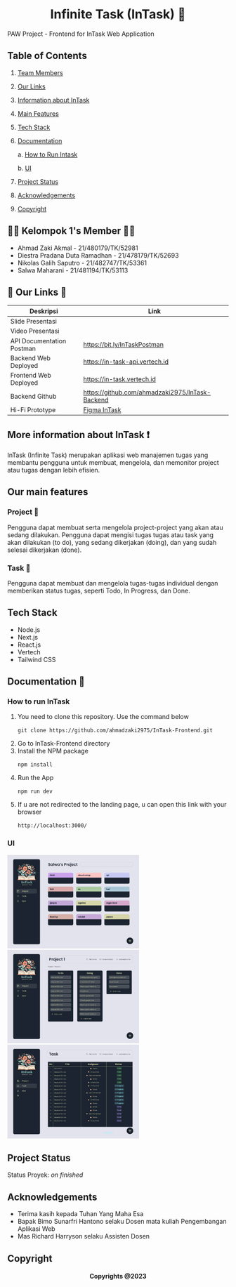 <h1 align="center"> Infinite Task (InTask) 📄 </h1>
PAW Project - Frontend for InTask Web Application

## Table of Contents
1. [Team Members](#team-members)
2. [Our Links](#our-links)
3. [Information about InTask](#information)
4. [Main Features](#main-feature)
5. [Tech Stack](#tech-stack)
6. [Documentation](#documentation)

   a. [How to Run Intask](#how-to-run)

   b. [UI](#ui)
8. [Project Status](#project-status)
9. [Acknowledgements](#acknowledgement)
10. [Copyright](#copyright)

<a name="team-members"></a>

## 👩🏻 Kelompok 1's Member 👦🏻 
- Ahmad Zaki Akmal - 21/480179/TK/52981
- Diestra Pradana Duta Ramadhan - 21/478179/TK/52693
- Nikolas Galih Saputro - 21/482747/TK/53361
- Salwa Maharani - 21/481194/TK/53113

<a name="our-links"></a>

## 🔗 Our Links 🔗
| Deskripsi | Link |
| --- | --- |
| Slide Presentasi | |
| Video Presentasi | |
| API Documentation Postman | https://bit.ly/InTaskPostman |
| Backend Web Deployed | https://in-task-api.vertech.id |
| Frontend Web Deployed | https://in-task.vertech.id |
| Backend Github | https://github.com/ahmadzaki2975/InTask-Backend |
| Hi-Fi Prototype | [Figma InTask](https://www.figma.com/file/tCpRuH5zRwOenqGuYRNW0Y/hi-fi-project-paw?type=design&node-id=0%3A1&mode=design&t=ghpvIVc7NnBOLcb2-1) |

<a name="information"></a>

## More information about InTask ❗
InTask (Infinite Task) merupakan aplikasi web manajemen tugas yang membantu pengguna untuk membuat, mengelola, dan memonitor project atau tugas dengan lebih efisien.

<a name="main-feature"></a>

## Our main features
### Project 📃
Pengguna dapat membuat serta mengelola project-project yang akan atau sedang dilakukan. Pengguna dapat mengisi tugas tugas atau task yang akan dilakukan (to do), yang sedang dikerjakan (doing), dan yang sudah selesai dikerjakan (done).
### Task 📝
Pengguna dapat membuat dan mengelola tugas-tugas individual dengan memberikan status tugas, seperti Todo, In Progress, dan Done.

<a name="tech-stack"></a>

## Tech Stack
- Node.js
- Next.js
- React.js
- Vertech
- Tailwind CSS

<a name="documentation"></a>

## Documentation 📌

<a name="how-to-run"></a>

### How to run InTask
1. You need to clone this repository. Use the command below
   ````````````
   git clone https://github.com/ahmadzaki2975/InTask-Frontend.git
   ````````````
2. Go to InTask-Frontend directory
3. Install the NPM package
   ````````````
   npm install
   ````````````   
4. Run the App
   ````````````
   npm run dev
   ````````````
5. If u are not redirected to the landing page, u can open this link with your browser
   ````````````
   http://localhost:3000/
   ````````````

<a name="ui"></a>
### UI
<p float="left">
   <img src="/public/Dashboard.png/" width=300>
   <img src="/public/Project.png/" width=300>
   <img src="/public/Task.png/" width=300>
</p>

<a name="project-status">

## Project Status
Status Proyek: _on finished_

<a name="acknowledgements">

## Acknowledgements
- Terima kasih kepada Tuhan Yang Maha Esa
- Bapak Bimo Sunarfri Hantono selaku Dosen mata kuliah Pengembangan Aplikasi Web
- Mas Richard Harryson selaku Assisten Dosen  

<a name="copyright"></a>

## Copyright
<h4 align="center">
  Copyrights @2023
</h4>



